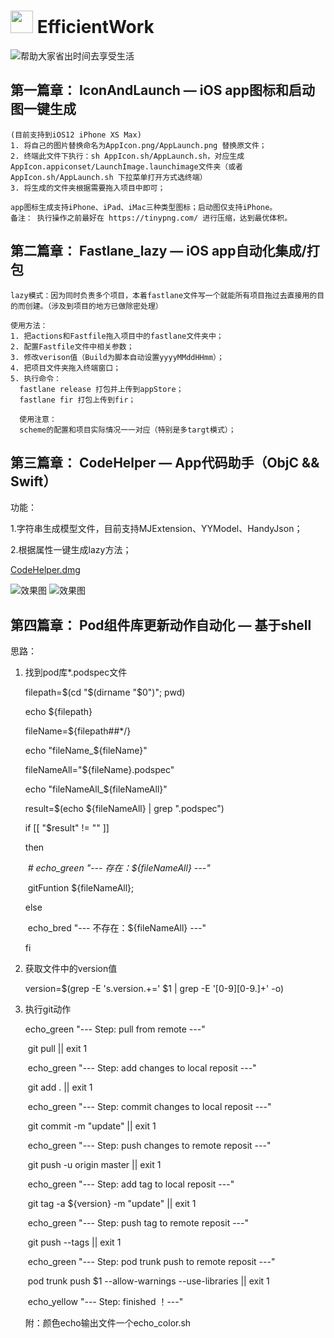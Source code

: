 <img src="https://raw.githubusercontent.com/ReactiveX/RxSwift/master/assets/Rx_Logo_M.png" alt="" width="36" height="36"> EfficientWork
====================================== 

![帮助大家省出时间去享受生活](https://github.com/shang1219178163/EfficientWork/blob/master/Resource/Beach.png?raw=true)

## 第一篇章： IconAndLaunch — iOS app图标和启动图一键生成
```
(目前支持到iOS12 iPhone XS Max)
1. 将自己的图片替换命名为AppIcon.png/AppLaunch.png 替换原文件；
2. 终端此文件下执行：sh AppIcon.sh/AppLaunch.sh，对应生成AppIcon.appiconset/LaunchImage.launchimage文件夹（或者AppIcon.sh/AppLaunch.sh 下拉菜单打开方式选终端）
3. 将生成的文件夹根据需要拖入项目中即可；

app图标生成支持iPhone、iPad、iMac三种类型图标；启动图仅支持iPhone。
备注： 执行操作之前最好在 https://tinypng.com/ 进行压缩，达到最优体积。
```

## 第二篇章： Fastlane_lazy — iOS app自动化集成/打包
```
lazy模式：因为同时负责多个项目，本着fastlane文件写一个就能所有项目拖过去直接用的目的而创建。（涉及到项目的地方已做除密处理）

使用方法：
1. 把actions和Fastfile拖入项目中的fastlane文件夹中；
2. 配置Fastfile文件中相关参数；
3. 修改verison值（Build为脚本自动设置yyyyMMddHHmm）；
4. 把项目文件夹拖入终端窗口；
5. 执行命令： 
  fastlane release 打包并上传到appStore；
  fastlane fir 打包上传到fir；
  
  使用注意：
  scheme的配置和项目实际情况一一对应（特别是多targt模式）；
```

## 第三篇章： CodeHelper — App代码助手（ObjC && Swift）

功能：

1.字符串生成模型文件，目前支持MJExtension、YYModel、HandyJson；

2.根据属性一键生成lazy方法；

[CodeHelper.dmg](https://github.com/shang1219178163/MacTemplet/releases/download/release_v1.3.0/CodeHelper.dmg)

![效果图](https://github.com/shang1219178163/EfficientWork/blob/master/Resource/screenshot.png?raw=true)
![效果图](https://github.com/shang1219178163/EfficientWork/blob/master/Resource/screenshot1.png?raw=true)


## 第四篇章： Pod组件库更新动作自动化 — 基于shell

思路：

1. 找到pod库*.podspec文件

   

   filepath=$(cd "$(dirname "$0")"; pwd)

   echo ${filepath}

   fileName=${filepath##*/}

   echo "fileName_${fileName}"

   

   fileNameAll="${fileName}.podspec"

   echo "fileNameAll_${fileNameAll}"

   

   result=$(echo ${fileNameAll} | grep ".podspec")

   if [[ "$result" != "" ]]

   then

   ​    *# echo_green "--- 存在：${fileNameAll} ---"*

   ​    gitFuntion ${fileNameAll};

   

   else

   ​    echo_bred "--- 不存在：${fileNameAll} ---"

   fi 

   

2. 获取文件中的version值

   

     version=$(grep -E 's\.version.+=' $1 | grep -E '[0-9][0-9.]+' -o)

   

3. 执行git动作

   

   echo_green "--- Step: pull from remote ---"

   ​    git pull || exit 1

   

   ​    echo_green "--- Step: add changes to local reposit ---"

   ​    git add . || exit 1

   

   ​    echo_green "--- Step: commit changes to local reposit ---"

   ​    git commit -m "update" || exit 1

   

   ​    echo_green "--- Step: push changes to remote reposit ---"

   ​    git push -u origin master || exit 1

   

   ​    echo_green "--- Step: add tag to local reposit ---"

   ​    git tag -a ${version} -m "update" || exit 1

   

   ​    echo_green "--- Step: push tag to remote reposit ---"

   ​    git push --tags || exit 1

   

   ​    echo_green "--- Step: pod trunk push to remote reposit ---"

   ​    pod trunk push $1 --allow-warnings --use-libraries || exit 1

   

   ​    echo_yellow "--- Step: finished ！---"

   

   附：颜色echo输出文件一个echo_color.sh

